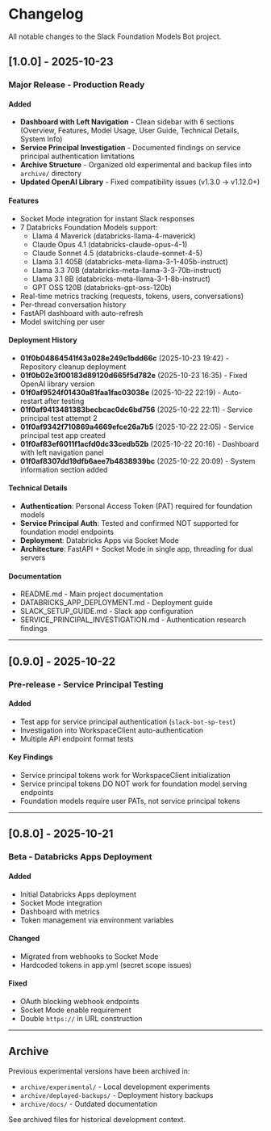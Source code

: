 # Changelog

All notable changes to the Slack Foundation Models Bot project.

## [1.0.0] - 2025-10-23

### Major Release - Production Ready

#### Added
- **Dashboard with Left Navigation** - Clean sidebar with 6 sections (Overview, Features, Model Usage, User Guide, Technical Details, System Info)
- **Service Principal Investigation** - Documented findings on service principal authentication limitations
- **Archive Structure** - Organized old experimental and backup files into `archive/` directory
- **Updated OpenAI Library** - Fixed compatibility issues (v1.3.0 → v1.12.0+)

#### Features
- Socket Mode integration for instant Slack responses
- 7 Databricks Foundation Models support:
  - Llama 4 Maverick (databricks-llama-4-maverick)
  - Claude Opus 4.1 (databricks-claude-opus-4-1)
  - Claude Sonnet 4.5 (databricks-claude-sonnet-4-5)
  - Llama 3.1 405B (databricks-meta-llama-3-1-405b-instruct)
  - Llama 3.3 70B (databricks-meta-llama-3-3-70b-instruct)
  - Llama 3.1 8B (databricks-meta-llama-3-1-8b-instruct)
  - GPT OSS 120B (databricks-gpt-oss-120b)
- Real-time metrics tracking (requests, tokens, users, conversations)
- Per-thread conversation history
- FastAPI dashboard with auto-refresh
- Model switching per user

#### Deployment History
- **01f0b04864541f43a028e249c1bdd66c** (2025-10-23 19:42) - Repository cleanup deployment
- **01f0b02e3f00183d89120d665f5d782e** (2025-10-23 16:35) - Fixed OpenAI library version
- **01f0af9524f01430a81faa1fac03038e** (2025-10-22 22:19) - Auto-restart after testing
- **01f0af9413481383becbcac0dc6bd756** (2025-10-22 22:11) - Service principal test attempt 2
- **01f0af9342f710869a4669efce26a7b5** (2025-10-22 22:05) - Service principal test app created
- **01f0af83ef6011f1acfd0dc33cedb52b** (2025-10-22 20:16) - Dashboard with left navigation panel
- **01f0af8307dd19dfb6aee7b4838939bc** (2025-10-22 20:09) - System information section added

#### Technical Details
- **Authentication**: Personal Access Token (PAT) required for foundation models
- **Service Principal Auth**: Tested and confirmed NOT supported for foundation model endpoints
- **Deployment**: Databricks Apps via Socket Mode
- **Architecture**: FastAPI + Socket Mode in single app, threading for dual servers

#### Documentation
- README.md - Main project documentation
- DATABRICKS_APP_DEPLOYMENT.md - Deployment guide
- SLACK_SETUP_GUIDE.md - Slack app configuration
- SERVICE_PRINCIPAL_INVESTIGATION.md - Authentication research findings

---

## [0.9.0] - 2025-10-22

### Pre-release - Service Principal Testing

#### Added
- Test app for service principal authentication (`slack-bot-sp-test`)
- Investigation into WorkspaceClient auto-authentication
- Multiple API endpoint format tests

#### Key Findings
- Service principal tokens work for WorkspaceClient initialization
- Service principal tokens DO NOT work for foundation model serving endpoints
- Foundation models require user PATs, not service principal tokens

---

## [0.8.0] - 2025-10-21

### Beta - Databricks Apps Deployment

#### Added
- Initial Databricks Apps deployment
- Socket Mode integration
- Dashboard with metrics
- Token management via environment variables

#### Changed
- Migrated from webhooks to Socket Mode
- Hardcoded tokens in app.yml (secret scope issues)

#### Fixed
- OAuth blocking webhook endpoints
- Socket Mode enable requirement
- Double `https://` in URL construction

---

## Archive

Previous experimental versions have been archived in:
- `archive/experimental/` - Local development experiments
- `archive/deployed-backups/` - Deployment history backups  
- `archive/docs/` - Outdated documentation

See archived files for historical development context.


